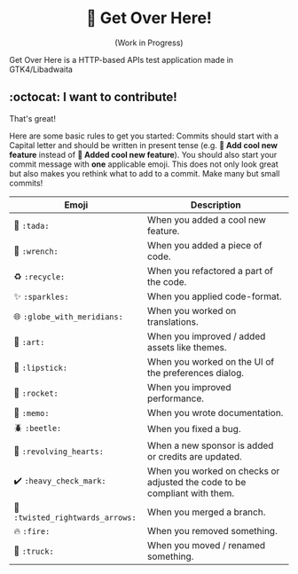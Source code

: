 <!-- Based on Burn My Window README -->
<h1 align="center">🔄 Get Over Here!</h1>
<p align="center">(Work in Progress)</p>

<!-- <p align="center"> -->
<!-- <a href="https://extensions.gnome.org/extension/4679/burn-my-windows/"><img src="https://img.shields.io/badge/Download-extensions.gnome.org-e67f4d.svg?logo=gnome&logoColor=lightgrey&labelColor=303030" /></a><br/> -->
<!-- <a href="https://github.com/Schneegans/Burn-My-Windows/actions"><img src="https://github.com/Schneegans/Burn-My-Windows/workflows/Checks/badge.svg?branch=main" /></a> -->
<!-- <a href="LICENSE"><img src="https://img.shields.io/badge/License-GPLv3-blue.svg?labelColor=303030" /></a> -->
<!-- <a href="https://hosted.weblate.org/engage/burn-my-windows/"><img src="https://img.shields.io/weblate/progress/burn-my-windows?label=Translated&logo=weblate&logoColor=lightgray&labelColor=303030" /></a> -->
<!-- <a href="scripts/cloc.sh"><img src="https://img.shields.io/endpoint?url=https://gist.githubusercontent.com/Schneegans/8cf45f23253ff09b21196e7271378762/raw/loc.json" /></a> -->
<!-- <a href="scripts/cloc.sh"><img src="https://img.shields.io/endpoint?url=https://gist.githubusercontent.com/Schneegans/8cf45f23253ff09b21196e7271378762/raw/comments.json" /></a> -->
<!-- </p> -->

Get Over Here is a HTTP-based APIs test application made in GTK4/Libadwaita

<!-- Effect | Preview -->
<!-- -----|-------- -->
<!-- **Apparition** <br> This effect hides your windows by violently sucking them into the void of magic! | <img src ="docs/pics/apparition.gif" /> -->
<!-- **Broken Glass** <br> Shatter your windows into a shower sharp shards! This effect can be configured so that the shards fly away from your mouse pointer position!| <img src ="docs/pics/glass.gif" /> -->
<!-- **Doom** <br> Melt your windows. Inspired by the legendary screen transitions of the original Doom. | <img src ="docs/pics/doom.gif" /> -->
<!-- **Energize A** <br> Beam your windows away! | <img src ="docs/pics/energizeA.gif" /> -->
<!-- **Energize B** <br> Using different transporter technology results in an alternative visual effect. | <img src ="docs/pics/energizeB.gif" /> -->
<!-- **Fire** <br> The classic effect inspired by Compiz. However, this is implemented using a GLSL shader and not with a particle system like in the old days. | <img src ="docs/pics/fire.gif" /> -->
<!-- **Hexagon** <br> With glowing lines and hexagon-shaped tiles, this effect looks very sci-fi. | <img src ="docs/pics/hexagon.gif" /> -->
<!-- **Incinerate** <br> A less snappy but definitely more fancy take on the fire effect. | <img src ="docs/pics/incinerate.gif" /> -->
<!-- **Matrix** <br> Turn your windows into a shower of green letters! The color is actually configurable.| <img src ="docs/pics/matrix.gif" /> -->
<!-- **Pixelate** <br> Pixelate your windows and randomly hide pixels until the entire window is gone.| <img src ="docs/pics/pixelate.gif" /> -->
<!-- **Pixel Wheel** <br> This simple effect pixelates the window and hides the pixels in a wheel-like fashion.| <img src ="docs/pics/pixel-wheel.gif" /> -->
<!-- **Pixel Wipe** <br> This effect pixelates the window and hides the pixels radially, starting from the pointer position.| <img src ="docs/pics/pixel-wipe.gif" /> -->
<!-- **Snap of Disintegration** <br> Dissolve your windows into a cloud of dust.| <img src ="docs/pics/snap.gif" /> -->
<!-- **T-Rex Attack** <br> Destroy your windows with a series of violent slashes!| <img src ="docs/pics/trex.gif" /> -->
<!-- **TV-Effect** <br> This is a very simple effect to demonstrate that this extension could also be used in a more professional environment. | <img src ="docs/pics/tv.gif" /> -->
<!-- **Wisps** <br> Let your windows be carried away to the realm of dreams by these little fairies! | <img src ="docs/pics/wisps.gif" /> -->
<!-- **Your Effect!** <br> The extension is very modular and with a bit of creativity and GLSL knowledge, [you can easily create your own effects](docs/how-to-create-new-effects.md). | [![Create your own effects](docs/pics/custom.jpg)](docs/how-to-create-new-effects.md) -->
<!--  -->
<!-- ## ✅ Supported Versions -->
<!--  -->
<!-- Not every effect is available on each version of GNOME or KWin. -->
<!-- Below is a table which summarizes the current availability for all effects. -->
<!--  -->
<!-- <table width="100%"> -->
<!-- <tr> -->
<!-- <td></td> -->
<!-- <td colspan="5"><strong>GNOME</strong></td> -->
<!-- <td colspan="1"><strong>KWin</strong></td> -->
<!-- </tr> -->
<!-- <tr><td></td>                        <td>3.36</td><td>3.38</td><td>40</td><td>41</td><td>42</td><td>5.25.0</td></tr> -->
<!-- <tr><td>Apparition</td>              <td>  </td>   <td>✅</td>  <td>✅</td><td>✅</td><td>✅</td><td>  </td>   </tr> -->
<!-- <tr><td>Broken Glass</td>            <td>  </td>   <td>  </td>  <td>✅</td><td>✅</td><td>✅</td><td>  </td>   </tr> -->
<!-- <tr><td>Doom</td>                    <td>  </td>   <td>✅</td>  <td>✅</td><td>✅</td><td>✅</td><td>✅</td>   </tr> -->
<!-- <tr><td>Energize A</td>              <td>✅</td>   <td>✅</td>  <td>✅</td><td>✅</td><td>✅</td><td>✅</td>   </tr> -->
<!-- <tr><td>Energize B</td>              <td>✅</td>   <td>✅</td>  <td>✅</td><td>✅</td><td>✅</td><td>✅</td>   </tr> -->
<!-- <tr><td>Fire</td>                    <td>✅</td>   <td>✅</td>  <td>✅</td><td>✅</td><td>✅</td><td>✅</td>   </tr> -->
<!-- <tr><td>Hexagon</td>                 <td>✅</td>   <td>✅</td>  <td>✅</td><td>✅</td><td>✅</td><td>✅</td>   </tr> -->
<!-- <tr><td>Incinerate</td>              <td>✅</td>   <td>✅</td>  <td>✅</td><td>✅</td><td>✅</td><td>✅</td>   </tr> -->
<!-- <tr><td>Matrix</td>                  <td>  </td>   <td>  </td>  <td>✅</td><td>✅</td><td>✅</td><td>  </td>   </tr> -->
<!-- <tr><td>Pixelate</td>                <td>✅</td>   <td>✅</td>  <td>✅</td><td>✅</td><td>✅</td><td>✅</td>   </tr> -->
<!-- <tr><td>Pixel Wheel</td>             <td>✅</td>   <td>✅</td>  <td>✅</td><td>✅</td><td>✅</td><td>✅</td>   </tr> -->
<!-- <tr><td>Pixel Wipe</td>              <td>✅</td>   <td>✅</td>  <td>✅</td><td>✅</td><td>✅</td><td>✅</td>   </tr> -->
<!-- <tr><td>Snap of Disintegration</td>  <td>  </td>   <td>  </td>  <td>✅</td><td>✅</td><td>✅</td><td>  </td>   </tr> -->
<!-- <tr><td>T-Rex Attack</td>            <td>  </td>   <td>  </td>  <td>✅</td><td>✅</td><td>✅</td><td>  </td>   </tr> -->
<!-- <tr><td>TV-Effect</td>               <td>✅</td>   <td>✅</td>  <td>✅</td><td>✅</td><td>✅</td><td>✅</td>   </tr> -->
<!-- <tr><td>Wisps</td>                   <td>✅</td>   <td>✅</td>  <td>✅</td><td>✅</td><td>✅</td><td>✅</td>   </tr> -->
<!-- </table> -->
<!--  -->

<!-- ## 💞 These People _love_ this Extension -->
<!--  -->
<!-- While [coding new features](docs/how-to-create-new-effects.md) or [translating the extension](https://hosted.weblate.org/engage/burn-my-windows/) are the most awesome ways to contribute, providing financial support will help me stay motivated to invest my spare time to keep the project alive in the future. -->

<!-- <h3 align="center">🥇 Current Gold Sponsors</h3> -->
<!-- <p align="center"> -->
<!--   <a href="https://github.com/D3vil0p3r">D3vil0p3r</a><br> -->
<!--   Maxence Sebald<br> -->
<!--   <a href="https://github.com/dennis1248">Dennis ten Hoove</a><br> -->
<!-- </p> -->

<!-- <h3 align="center">🥈 Current Silver Sponsors</h3> -->
<!-- <p align="center"> -->
<!--   <a href="https://github.com/danielheadbang">@danielheadbang</a><br> -->
<!--   <a href="https://github.com/MRR-dev">@MRR-dev</a><br> -->
<!--   <a href="https://github.com/castrojo">Jorge Castro</a><br> -->
<!-- </p> -->

<!-- <h3 align="center">🥉 Current Bronze Sponsors</h3> -->
<!-- <p align="center"> -->
<!--   <a href='https://github.com/AngelBrielez'>Angel Brielez</a> -->
  <!-- <a href="https://github.com/sponsors/Schneegans">Become the first!</a><br> -->
<!-- </p> -->

<!-- <h3 align="center">🏅 Previous Sponsors and One-Time Donators</h3> -->
<!-- <p align="center"> -->
<!--   <a href="https://github.com/Aggraxis">@Aggraxis</a><br> -->
<!--   <a href="https://twitter.com/tjiiik">tj3k</a><br> -->
<!--   <a href="https://github.com/wolfyrion">@wolfyrion</a><br> -->
<!--   <a href="https://github.com/MrTomRod">@MrTomRod</a><br> -->
<!--   Pouhiou<br> -->
<!--   DAPREMONT Christophe<br> -->
<!--   <a href="https://github.com/manero6">@manero6</a><br> -->
<!--   <a href="https://github.com/RickStanley">@RickStanley</a><br> -->
<!-- </p> -->
<!--  -->
<!--  -->
<!-- Do you want to show that you love it too? You may <a href="https://github.com/sponsors/Schneegans">become a sponsor for as little as 1$ / month</a>! -->
<!-- If you like this extension, you may also want to try one of my other GNOME extensions: [🧊 Desktop-Cube](https://github.com/Schneegans/Desktop-Cube) or [🍰 Fly-Pie](https://github.com/Schneegans/Fly-Pie/)! -->
<!--  -->
<!-- ## ⬇️ Installation (GNOME) -->
<!--  -->
<!-- You can either install the Burn-My-Windows extension from extensions.gnome.org (a), download a stable release -->
<!-- from GitHub (b) or clone the latest version directly with `git` (c). -->
<!--  -->
<!-- ### a) Installing from extensions.gnome.org -->
<!--  -->
<!-- This is the easiest way to install the Burn-My-Windows extension. Just head over to -->
<!-- [extensions.gnome.org](https://extensions.gnome.org/extension/4679/burn-my-windows/) and flip the switch! -->
<!-- If you want to use a more up-to-date version, you can try one of the methods listed below. -->

<!-- ### b) Downloading a Stable Release -->
<!--  -->
<!-- Execute this command to download the latest stable release: -->
<!--  -->
<!-- ```bash -->
<!-- wget https://github.com/Schneegans/Burn-My-Windows/releases/latest/download/burn-my-windows@schneegans.github.com.zip -->
<!-- ``` -->
<!--  -->
<!-- Install it by executing the following command. If you have the Burn-My-Windows extension already installed and want to upgrade to -->
<!-- the latest version, append the `--force` flag in order to overwrite existing installs of the Burn-My-Windows extension. -->
<!--  -->
<!-- ```bash -->
<!-- gnome-extensions install burn-my-windows@schneegans.github.com.zip -->
<!-- ``` -->
<!--  -->
<!-- Then restart GNOME Shell with <kbd>Alt</kbd> + <kbd>F2</kbd>, <kbd>r</kbd> + <kbd>Enter</kbd>. -->
<!-- Or logout / login if you are on Wayland. -->
<!-- Then you can enable the extension with the *Gnome Tweak Tool*, the *Extensions* application or with this command: -->
<!--  -->
<!-- ```bash -->
<!-- gnome-extensions enable burn-my-windows@schneegans.github.com -->
<!-- ``` -->
<!--  -->
<!-- ### c) Cloning the Latest Version with `git` -->
<!--  -->
<!-- You should **not** clone the Burn-My-Windows extension directly to the `~/.local/share/gnome-shell/extensions` directory as this may get overridden occasionally! -->
<!-- Execute the clone command below where you want to have the source code of the extension. -->
<!--  -->
<!-- ```bash -->
<!-- git clone https://github.com/Schneegans/Burn-My-Windows.git -->
<!-- cd Burn-My-Windows -->
<!-- ``` -->
<!--  -->
<!-- Now you will have to install the extension. -->
<!-- The `make` command below compiles the locales, schemas and resources, creates a zip file of the extension and finally installs it with the `gnome-extensions` tool. -->
<!--  -->
<!-- ```bash -->
<!-- make install -->
<!-- ``` -->

<!-- Then restart GNOME Shell with <kbd>Alt</kbd> + <kbd>F2</kbd>, <kbd>r</kbd> + <kbd>Enter</kbd>. -->
<!-- Or logout / login if you are on Wayland. -->
<!-- Then you can enable the extension with the *Gnome Tweak Tool*, the *Extensions* application or with this command: -->
<!--  -->
<!-- ```bash -->
<!-- gnome-extensions enable burn-my-windows@schneegans.github.com -->
<!-- ``` -->

<!--  -->
<!-- ## ⬇️ Installation (KWin) -->
<!--  -->
<!-- You can either download the effects from the KDE store (a), download a stable version from GitHub (b) or clone the latest version directly with `git` (c). -->
<!--  -->
<!-- ### a) Download from the [KDE Store](https://store.kde.org/p/1861183) -->
<!--  -->
<!-- You can directly get the effects from within your system settings. Just go to your System Settings, then "Workspace Behavior", and "Desktop Effects". Then click on "Get new Desktop Effetcs...". -->
<!--  -->
<!-- ### b) Downloading a Stable Release -->
<!--  -->
<!-- Execute this command to download the latest stable release: -->
<!--  -->
<!-- ```bash -->
<!-- wget https://github.com/Schneegans/Burn-My-Windows/releases/latest/download/burn_my_windows_kwin4.tar.gz -->
<!-- ``` -->
<!--  -->
<!-- Install it by executing the following commands. -->
<!--  -->
<!-- ```bash -->
<!-- mkdir -p ~/.local/share/kwin/effects -->
<!-- tar -xf burn_my_windows_kwin4.tar.gz -C ~/.local/share/kwin/effects -->
<!-- ``` -->
<!--  -->
<!-- Then select the desired effects in the system settings under "Desktop Effects". -->
<!--  -->
<!--  -->
<!-- ### c) Cloning the Latest Version with `git` -->
<!--  -->
<!-- Execute the clone command below where you want to have the source code of the extension. -->
<!--  -->
<!-- ```bash -->
<!-- git clone https://github.com/Schneegans/Burn-My-Windows.git -->
<!-- cd Burn-My-Windows -->
<!-- ``` -->
<!--  -->
<!-- Now you will have to build the effects and copy them to your KWin effect directory. -->
<!--  -->
<!-- ```bash -->
<!-- ./kwin/build.sh -->
<!-- mkdir -p ~/.local/share/kwin/effects -->
<!-- tar -xf kwin/burn_my_windows_kwin4.tar.gz -C ~/.local/share/kwin/effects -->
<!-- ``` -->
<!--  -->
<!-- That's it! -->
<!-- You can now select the desired effects in the system settings under "Desktop Effects". -->
<!--  -->

## :octocat: I want to contribute!

That's great!

Here are some basic rules to get you started:
Commits should start with a Capital letter and should be written in present tense (e.g. __:tada: Add cool new feature__ instead of __:tada: Added cool new feature__).
You should also start your commit message with **one** applicable emoji.
This does not only look great but also makes you rethink what to add to a commit. Make many but small commits!

Emoji | Description
------|------------
:tada: `:tada:` | When you added a cool new feature.
:wrench: `:wrench:` | When you added a piece of code.
:recycle: `:recycle:` | When you refactored a part of the code.
:sparkles: `:sparkles:` | When you applied code-format.
:globe_with_meridians: `:globe_with_meridians:` | When you worked on translations.
:art: `:art:` | When you improved / added assets like themes.
:lipstick: `:lipstick:` | When you worked on the UI of the preferences dialog.
:rocket: `:rocket:` | When you improved performance.
:memo: `:memo:` | When you wrote documentation.
:beetle: `:beetle:` | When you fixed a bug.
:revolving_hearts: `:revolving_hearts:` | When a new sponsor is added or credits are updated.
:heavy_check_mark: `:heavy_check_mark:` | When you worked on checks or adjusted the code to be compliant with them.
:twisted_rightwards_arrows: `:twisted_rightwards_arrows:` | When you merged a branch.
:fire: `:fire:` | When you removed something.
:truck: `:truck:` | When you moved / renamed something.

